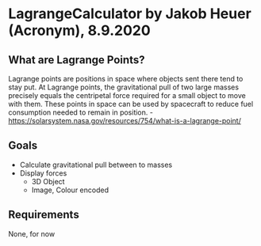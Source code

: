 # LagrangeCalculator by Jakob Heuer (Acronym), 8.9.2020
## What are Lagrange Points?
Lagrange points are positions in space where objects sent there tend to stay put. At Lagrange points, the gravitational pull of two large masses precisely equals the centripetal force required for a small object to move with them. These points in space can be used by spacecraft to reduce fuel consumption needed to remain in position. -https://solarsystem.nasa.gov/resources/754/what-is-a-lagrange-point/

## Goals
* Calculate gravitational pull between to masses
* Display forces
  * 3D Object
  * Image, Colour encoded
## Requirements
None, for now

